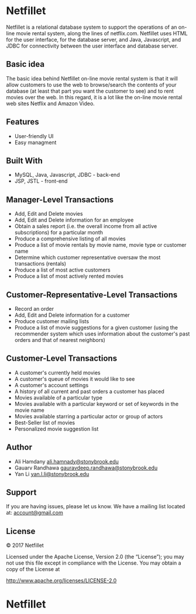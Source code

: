 # Netfillet


Netfillet is a relational database system to support the operations of an on-line movie rental system, along the lines of netflix.com. 
Netfillet uses HTML for the user interface, for the database server, and Java, Javascript, and JDBC for connectivity between the user interface and database server.


Basic idea
--------

The basic idea behind Netfillet on-line movie rental system is that it will allow customers to use the web to browse/search the contents of your database (at least that part you want the customer to see) and to rent movies over the web. 
In this regard, it is a lot like the on-line movie rental web sites Netflix and Amazon Video.

Features
--------
* User-friendly UI
* Easy managment


Built With
--------

* MySQL, Java, Javascript, JDBC - back-end
* JSP, JSTL - front-end

Manager-Level Transactions
-------

* Add, Edit and Delete movies
* Add, Edit and Delete information for an employee
* Obtain a sales report (i.e. the overall income from all active subscriptions) for a particular month
* Produce a comprehensive listing of all movies
* Produce a list of movie rentals by movie name, movie type or customer name
* Determine which customer representative oversaw the most transactions (rentals)
* Produce a list of most active customers
* Produce a list of most actively rented movies

Customer-Representative-Level Transactions
-------

* Record an order
* Add, Edit and Delete information for a customer
* Produce customer mailing lists
* Produce a list of movie suggestions for a given customer (using the recommender system which uses information about the customer's past orders and that of nearest neighbors)

Customer-Level Transactions
-------

* A customer's currently held movies
* A customer's queue of movies it would like to see
* A customer's account settings
* A history of all current and past orders a customer has placed
* Movies available of a particular type
* Movies available with a particular keyword or set of keywords in the movie name
* Movies available starring a particular actor or group of actors
* Best-Seller list of movies
* Personalized movie suggestion list


Author
-------

* Ali Hamdany ali.hamnady@stonybrook.edu
* Gauarv Randhawa gauravdeep.randhawa@stonybrook.edu
* Yan Li  yan.l.li@stonybrook.edu

Support
-------

If you are having issues, please let us know.
We have a mailing list located at: account@gmail.com

License
-------

© 2017 Netfillet

Licensed under the Apache License, Version 2.0 (the “License”); you may not use this file except in compliance with the License. You may obtain a copy of the License at

http://www.apache.org/licenses/LICENSE-2.0
# Netfillet
